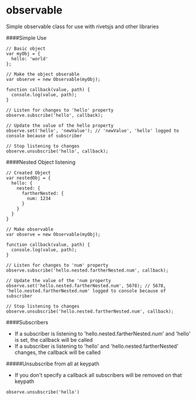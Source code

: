 observable
==========

Simple observable class for use with rivetsjs and other libraries


####Simple Use

```
// Basic object
var myObj = {
  hello: 'world'
};

// Make the object obserable
var observe = new Observable(myObj);

function callback(value, path) {
  console.log(value, path);
}

// Listen for changes to 'hello' property
observe.subscribe('hello', callback);

// Update the value of the hello property
observe.set('hello', 'newValue'); // 'newValue', 'hello' logged to console because of subscriber

// Stop listening to changes
observe.unsubscribe('hello', callback);
```

####Nested Object listening

```
// Created Object
var nestedObj = {
  hello: {
    nested: {
      fartherNested: {
        num: 1234
      }
    }
  }
}

// Make observable
var observe = new Observable(myObj);

function callback(value, path) {
  console.log(value, path);
}

// Listen for changes to 'num' property
observe.subscribe('hello.nested.fartherNested.num', callback);

// Update the value of the 'num property
observe.set('hello.nested.fartherNested.num', 5678); // 5678, 'hello.nested.fartherNested.num' logged to console because of subscriber

// Stop listening to changes
observe.unsubscribe('hello.nested.fartherNested.num', callback);
```

####Subscribers
- If a subscriber is listening to 'hello.nested.fartherNested.num' and 'hello' is set, the callback will be called
- If a subscriber is listening to 'hello' and 'hello.nested.fartherNested' changes, the callback will be called


#####Unsubscribe from all at keypath
- If you don't specify a callback all subscribers will be removed on that keypath
```
observe.unsubscribe('hello')
```


